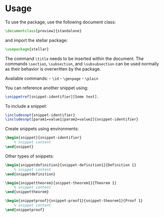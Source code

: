 # Usage

To use the package, use the following document class:

```latex
\documentclass[preview]{standalone}
```
and import the stellar package:
```latex
\usepackage{stellar}
```
The command `\title` needs to be inserted within the document. The commands `\section`, `\subsection`, and `\subsubsection` can be used normally as their behavior is overwritten by the package.

Available commands:
    - `\id`
    - `\genpage`
    - `\plain`

You can reference another snippet using:
```latex
\snippetref[snippet-identifier][Some text].
```
To include a snippet:
```latex
\includesnpt{snippet-identifier}
\includesnpt[param1=value1|param2=value2]{snippet-identifier}
```
Create snippets using environments:
```latex
\begin{snippet}{snippet-identifier}
    % snippet content
\end{snippet}
```
Other types of snippets:
```latex
\begin{snippetdefinition}{snippet-definition1}{Definition 1}
    % snippet content
\end{snippetdefinition}

\begin{snippettheorem}{snippet-theorem1}{Theorem 1}
    % snippet content
\end{snippettheorem}

\begin{snippetproof}{snippet-proof1}{snippet-theorem1}{Proof 1}
    % snippet content
\end{snippetproof}
```